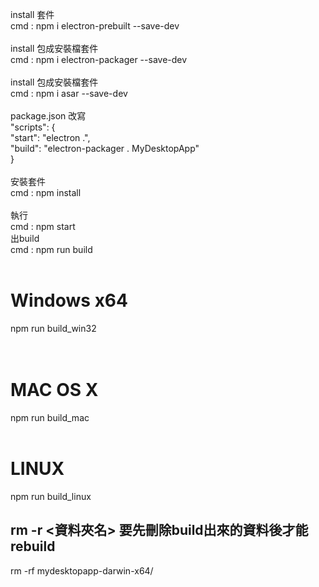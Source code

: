 install 套件  </br>
cmd : npm i electron-prebuilt --save-dev  </br>
</br>
install 包成安裝檔套件 </br>
cmd : npm i electron-packager --save-dev  </br>
</br>
install 包成安裝檔套件 </br>
cmd : npm i asar --save-dev  </br>
</br>
package.json 改寫  </br>
"scripts": {</br>
    "start": "electron .",</br>
    "build": "electron-packager . MyDesktopApp"</br>
}</br>
</br>
安裝套件</br>
cmd : npm install</br>
</br>
執行</br>
cmd : npm start</br>
出build</br>
cmd : npm run build</br>
</br>
# Windows  x64</br>
npm run build_win32</br>
</br></br>
# MAC OS X </br>
npm run build_mac
</br></br>
# LINUX</br>
npm run build_linux</br>

## rm -r <資料夾名> 要先刪除build出來的資料後才能rebuild

rm -rf mydesktopapp-darwin-x64/
